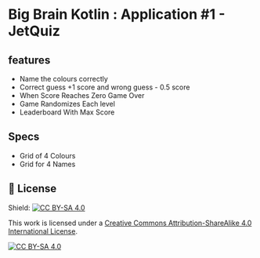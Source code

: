 # Big Brain Kotlin : Application #1 - JetQuiz 

## features
- Name the colours correctly 
- Correct guess +1 score and wrong guess - 0.5 score
- When Score Reaches Zero Game Over
- Game Randomizes Each level 
- Leaderboard With Max Score

## Specs
- Grid of 4 Colours
- Grid for 4 Names

## :cop: License
Shield: [![CC BY-SA 4.0][cc-by-sa-shield]][cc-by-sa]

This work is licensed under a
[Creative Commons Attribution-ShareAlike 4.0 International License][cc-by-sa].

[![CC BY-SA 4.0][cc-by-sa-image]][cc-by-sa]

[cc-by-sa]: http://creativecommons.org/licenses/by-sa/4.0/
[cc-by-sa-image]: https://licensebuttons.net/l/by-sa/4.0/88x31.png
[cc-by-sa-shield]: https://img.shields.io/badge/License-CC%20BY--SA%204.0-lightgrey.svg

